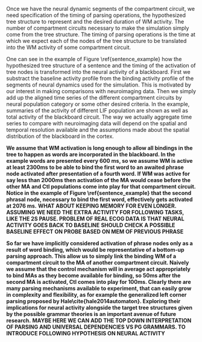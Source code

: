 Once we have the neural dynamic segments of the compartment circuit, we need specification of the timing of parsing operations, the hypothesized tree structure to represent and the desired duration of WM activity. The number of compartment circuits necessary to make the simulation simply come from the tree structure. The timing of parsing operations is the time at which we expect each of the nodes of the tree structure to be translated into the WM activity of some compartment circuit.

One can see in the example of Figure \ref{sentence_example} how the hypothesized tree structure of a sentence and the timing of the activation of tree nodes is transformed into the neural activity of a blackboard. First we substract the baseline activity profile from the binding activity profile of the segments of neural dynamics used for the simulation. This is motivated by our interest in making comparisons with neuroimaging data. Then we simply add up the aligned time series of the different compartment circuits by neural population category or some other desired criteria. In the example, summaries of the activity of different LIF population are shown as well as total activity of the blackboard circuit. The way we actually aggregate time series to compare with neuroimaging data will depend on the spatial and temporal resolution available and the assumptions made about the spatial distribution of the blackboard in the cortex.

**We assume that WM activation is long enough to allow all bindings in the tree to happen as words are incorporated in the blackboard. In the example words are presented every 600 ms, so we assume WM is active at least 2300ms to be able to bind the first word to an awaited phrase node activated after presentation of a fourth word. If WM was active for say less than 2000ms then activation of the MA would cease before the other MA and Ctl populations come into play for that compartment circuit. Notice in the example of Figure \ref{sentence_example} that the second phrasal node, necessary to bind the first word, effectively gets activated at 2076 ms.** **WHAT ABOUT KEEPING MEMORY FOR EVEN LONGER. ASSUMING WE NEED THE EXTRA ACTIVITY FOR FOLLOWING TASKS, LIKE THE 2S PAUSE. PROBLEM OF REAL ECOG DATA IS THAT NEURAL ACTIVITY GOES BACK TO BASELINE** **SHOULD CHECK A POSSIBLE BASELINE EFFECT ON PROBE BASED ON MEM OF PREVIOUS PHRASE**

**So far we have implicitly considered activation of phrase nodes only as a result of word binding, which would be representative of a bottom-up parsing approach. This allow us to simply link the binding WM of a compartment circuit to the MA of another compartment circuit. Naively we assume that the control mechanism will in average act appropriately to bind MAs as they become available for binding, so 50ms after the second MA is activated, Ctl comes into play for 100ms. Clearly there are many parsing mechanisms available to experiment, that can easily grow in complexity and flexibility, as for example the generalized left corner parsing proposed by Hale\cite{hale2014automaton}. Exploring their implications for neural activity alongside the target tree structures given by the possible grammar theories is an important avenue of future research.** **MAYBE HERE WE CAN ADD THE TOP DOWN INTERPRETATION OF PARSING AND UNIVERSAL DEPENDENCIES VS PG GRAMMARS. TO INTRODUCE FOLLOWING HYPOTHESIS ON NEURAL ACTIVITY**